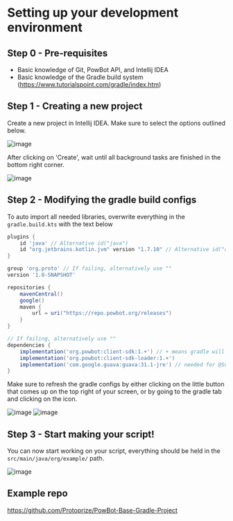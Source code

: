 
# Setting up your development environment

## Step 0 - Pre-requisites

* Basic knowledge of Git, PowBot API, and Intellij IDEA  
* Basic knowledge of the Gradle build system (https://www.tutorialspoint.com/gradle/index.htm)

## Step 1 - Creating a new project

Create a new project in Intellij IDEA. Make sure to select the options outlined below. 

![image](https://user-images.githubusercontent.com/64224090/222971733-884d8f60-0871-415e-aa9e-fcefa1b8f836.png)

After clicking on 'Create', wait until all background tasks are finished in the bottom right corner.

![image](https://user-images.githubusercontent.com/64224090/219946899-c4e0fdd2-8c8a-46e2-b0b0-5ba97d397005.png)


## Step 2 - Modifying the gradle build configs

To auto import all needed libraries, overwrite everything in the `gradle.build.kts` with the text below


```gradle
plugins {
    id 'java' // Alternative id("java")
    id "org.jetbrains.kotlin.jvm" version "1.7.10" // Alternative id("org.jetbrains.kotlin.jvm") version "1.7.10"
}

group 'org.proto' // If failing, alternatively use ""
version '1.0-SNAPSHOT'

repositories {
    mavenCentral()
    google()
    maven {
        url = uri("https://repo.powbot.org/releases")
    }
}

// If failing, alternatively use ""
dependencies {
    implementation('org.powbot:client-sdk:1.+') // + means gradle will pull the latest libs on refresh of project
    implementation('org.powbot:client-sdk-loader:1.+') 
    implementation('com.google.guava:guava:31.1-jre') // needed for @Subscribe annotations / event bus  
}
```

Make sure to refresh the gradle configs by either clicking on the little button that comes up on the top right of your screen, or by going to the gradle tab and clicking on the icon.

![image](https://user-images.githubusercontent.com/64224090/219947190-7602be9f-13ef-4773-8586-8d505485f7f2.png)
![image](https://user-images.githubusercontent.com/64224090/219947265-76d82b7e-fc60-4043-884d-1769834e3823.png)



## Step 3 - Start making your script!

You can now start working on your script, everything should be held in the `src/main/java/org/example/` path.

![image](https://user-images.githubusercontent.com/64224090/219947446-0d484448-bfcc-4f8e-82fb-7affab12bf1f.png)


## Example repo

https://github.com/Protoprize/PowBot-Base-Gradle-Project
